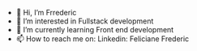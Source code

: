 - 👋 Hi, I’m Frrederic
- 👀 I’m interested in Fullstack development
- 🌱 I’m currently learning Front end development
- 📫 How to reach me on:
        Linkedin: Feliciane Frederic
